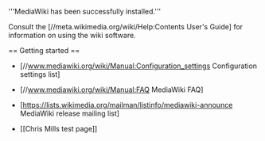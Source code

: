 '''MediaWiki has been successfully installed.'''

Consult the [//meta.wikimedia.org/wiki/Help:Contents User's Guide] for information on using the wiki software.

== Getting started ==
* [//www.mediawiki.org/wiki/Manual:Configuration_settings Configuration settings list]
* [//www.mediawiki.org/wiki/Manual:FAQ MediaWiki FAQ]
* [https://lists.wikimedia.org/mailman/listinfo/mediawiki-announce MediaWiki release mailing list]

* [[Chris Mills test page]]